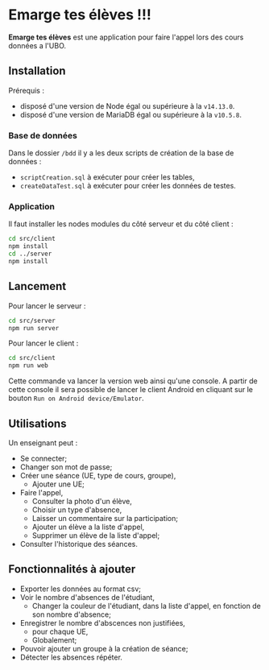 # Emarge tes élèves !!!
**Emarge tes élèves** est une application pour faire l'appel lors des cours données a l'UBO.
## Installation
Prérequis : 
- disposé d'une version de Node égal ou supérieure à la `v14.13.0`.
- disposé d'une version de MariaDB égal ou supérieure à la `v10.5.8`.
### Base de données
Dans le dossier `/bdd` il y a les deux scripts de création de la base de données :

- `scriptCreation.sql` à exécuter pour  créer les tables,
- `createDataTest.sql` à exécuter pour créer les données de testes.

### Application
Il faut installer les nodes modules du côté serveur et du côté client :
```bash
cd src/client
npm install
cd ../server
npm install
```
## Lancement
Pour lancer le serveur :
```bash
cd src/server
npm run server
```
Pour lancer le client :
```bash
cd src/client
npm run web
```
Cette commande va lancer la version web ainsi qu'une console. A partir de cette console il sera possible de lancer le client Android en cliquant sur le bouton `Run on Android device/Emulator`.

## Utilisations
Un enseignant peut :

- Se connecter;
- Changer son mot de passe;
- Créer une séance (UE, type de cours, groupe),
	- Ajouter une UE;
- Faire l'appel,
	- Consulter la photo d'un élève,
	- Choisir un type d'absence,
	- Laisser un commentaire sur la participation;
	- Ajouter un élève a la liste d'appel,
	- Supprimer un élève de la liste d'appel;
- Consulter l'historique des séances.

## Fonctionnalités à ajouter
- Exporter les données au format csv;
- Voir le nombre d'absences de l'étudiant,
	- Changer la couleur de l'étudiant, dans la liste d'appel, en fonction de son nombre d'absence;
- Enregistrer le nombre d'abscences non justifiées,
	- pour chaque UE,
	- Globalement;
- Pouvoir ajouter un groupe à la création de séance;
- Détecter les absences répéter.
